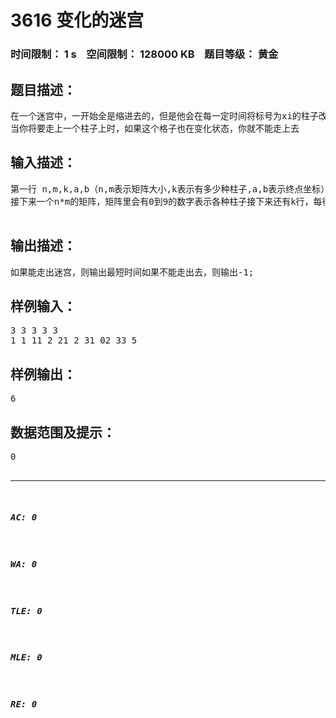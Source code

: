 # 3616 变化的迷宫   
### 时间限制： 1 s&nbsp;&nbsp;&nbsp;&nbsp;空间限制： 128000 KB&nbsp;&nbsp;&nbsp;&nbsp;题目等级： 黄金  
## 题目描述：  

<pre>
在一个迷宫中，一开始全是缩进去的，但是他会在每一定时间将标号为xi的柱子改变状态（即缩进的变为升起，升起的变为缩进）。然后如果你在迷宫变化时站在要升起来的柱子上，你就会跟着柱子一起起来，然后你只能走已经升起的柱子了，想下来就只能站在即将要落下的柱子上了，人的速度为1秒/格，柱子升起,缩进所需时间为1秒。你的起点一定在（1，1）  
当你将要走上一个柱子上时，如果这个格子也在变化状态，你就不能走上去
</pre>
  
  
## 输入描述：  

<pre>
第一行 n,m,k,a,b（n,m表示矩阵大小,k表示有多少种柱子,a,b表示终点坐标）  
接下来一个n*m的矩阵，矩阵里会有0到9的数字表示各种柱子接下来还有k行，每行表示有xi,si（si是柱子改变状态的时间，如果为0则不改变）  

</pre>
  
  
## 输出描述：  

<pre>
如果能走出迷宫，则输出最短时间如果不能走出去，则输出-1;
</pre>
  
  
## 样例输入：  

<pre>
3 3 3 3 3  
1 1 11 2 21 2 31 02 33 5
</pre>
  
  
## 样例输出：  

<pre>
6
</pre>
  
  
## 数据范围及提示：  

<pre>
0<n,m<10000<k<11
</pre>
  
  
***  

##### AC: 0  
##### WA: 0  
##### TLE: 0  
##### MLE: 0  
##### RE: 0  
